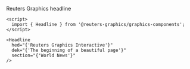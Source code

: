 Reuters Graphics headline

```svelte
<script>
  import { Headline } from '@reuters-graphics/graphics-components';
</script>

<Headline
  hed="{'Reuters Graphics Interactive'}"
  dek="{'The beginning of a beautiful page'}"
  section="{'World News'}"
/>
```
